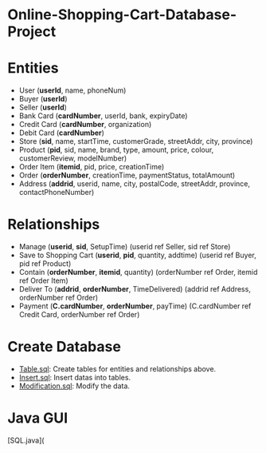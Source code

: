 # Online-Shopping-Cart-Database-Project
# Entities

* User (__userId__, name, phoneNum)
* Buyer (__userId__)
* Seller (__userId__)
* Bank Card (__cardNumber__, userId, bank, expiryDate)
* Credit Card (__cardNumber__, organization)
* Debit Card (__cardNumber__)
* Store (__sid__, name, startTime, customerGrade, streetAddr, city, province)
* Product (__pid__, sid, name, brand, type, amount, price, colour, customerReview, modelNumber)
* Order Item (__itemid__, pid, price, creationTime)
* Order (__orderNumber__, creationTime, paymentStatus, totalAmount)
* Address (__addrid__, userid, name, city, postalCode, streetAddr, province, contactPhoneNumber)

# Relationships

* Manage (__userid__, __sid__, SetupTime) (userid ref Seller, sid ref Store)
* Save to Shopping Cart (__userid__, __pid__, quantity, addtime) (userid ref Buyer, pid ref Product)
* Contain (__orderNumber__, __itemid__, quantity) (orderNumber ref Order, itemid ref Order Item)
* Deliver To (__addrid__, __orderNumber__, TimeDelivered) (addrid ref Address, orderNumber ref Order)
* Payment (__C.cardNumber__, __orderNumber__, payTime) (C.cardNumber ref Credit Card, orderNumber ref Order)

# Create Database

* [Table.sql](https://github.com/Divyasonawane/Online-Shopping-Cart-Database-Project/blob/main/Table.sql):  Create tables for entities and relationships above.
* [Insert.sql](https://github.com/Divyasonawane/Online-Shopping-Cart-Database-Project/blob/main/Insert.sql): Insert datas into tables.
* [Modification.sql](https://github.com/Divyasonawane/Online-Shopping-Cart-Database-Project/blob/main/Modification.sql): Modify the data. 
# Java GUI
[SQL.java](
